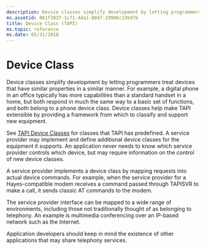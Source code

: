 ```yaml
---
description: Device classes simplify development by letting programmers treat devices that have similar properties in a similar manner.
ms.assetid: 061f3037-1c71-4da1-88d7-29906c136d7b
title: Device Class (TAPI)
ms.topic: reference
ms.date: 05/31/2018
---
```


# Device Class

Device classes simplify development by letting programmers treat devices that have similar properties in a similar manner. For example, a digital phone in an office typically has more capabilities than a standard handset in a home, but both respond in much the same way to a basic set of functions, and both belong to a phone device class. Device classes help make TAPI extensible by providing a framework from which to classify and support new equipment.

See [TAPI Device Classes](./tapi-device-classes.md) for classes that TAPI has predefined. A service provider may implement and define additional device classes for the equipment it supports. An application never needs to know which service provider controls which device, but may require information on the control of new device classes.

A service provider implements a device class by mapping requests into actual device commands. For example, when the service provider for a Hayes-compatible modem receives a command passed through TAPISVR to make a call, it sends classic AT commands to the modem.

The service provider interface can be mapped to a wide range of environments, including those not traditionally thought of as belonging to telephony. An example is multimedia conferencing over an IP-based network such as the Internet.

Application developers should keep in mind the existence of other applications that may share telephony services.

 

 
